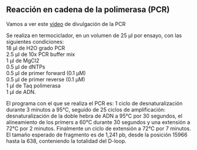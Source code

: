## Reacción en cadena de la polimerasa (PCR)   

Vamos a ver este [video](https://www.youtube.com/watch?v=TalHTjA5gKU) de divulgación de la PCR  

Se realiza en termociclador, en un volumen de 25 µl por ensayo, con las siguientes condiciones:  
18 µl de H2O grado PCR   
2.5 µl de 10x PCR buffer mix   
1 µl de MgCl2   
0.5 µl de dNTPs   
0.5 µl de primer forward  (0.1 µM)   
0.5 µl de primer reverse (0.1 µM)  
1 µl de Taq polimerasa  
1 µl de ADN.  
  
El programa con el que se realiza el PCR es: 1 ciclo de desnaturalización durante 3 minutos a 95°C, seguido de 25 ciclos de amplificación: desnaturalización de la doble hebra de ADN a 95°C por 30 segundos, el alineamiento de los primers a 60°C durante 30 segundos y una extensión a 72°C por 2 minutos. Finalmente un ciclo de extensión a 72°C por 7 minutos. El tamaño esperado de fragmento es de 1,241 pb, desde la posición 15966 hasta la 638, conteniendo la totalidad del D-loop.   


